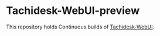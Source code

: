 # Tachidesk-WebUI-preview
This repository holds Continuous builds of [Tachidesk-WebUI](https://github.com/Suwayomi/Tachidesk-WebUI).
